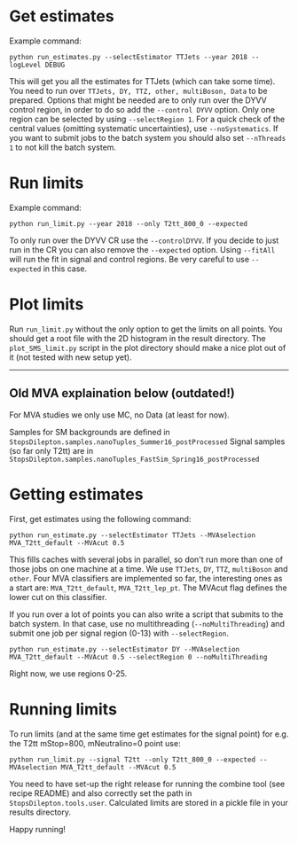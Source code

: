 # Get estimates

Example command:
```
python run_estimates.py --selectEstimator TTJets --year 2018 --logLevel DEBUG
```
This will get you all the estimates for TTJets (which can take some time).
You need to run over `TTJets, DY, TTZ, other, multiBoson, Data` to be prepared.
Options that might be needed are to only run over the DYVV control region, in order to do so add the `--control DYVV` option.
Only one region can be selected by using `--selectRegion 1`.
For a quick check of the central values (omitting systematic uncertainties), use `--noSystematics`.
If you want to submit jobs to the batch system you should also set `--nThreads 1` to not kill the batch system.

# Run limits
Example command:
```
python run_limit.py --year 2018 --only T2tt_800_0 --expected
```
To only run over the DYVV CR use the `--controlDYVV`.
If you decide to just run in the CR you can also remove the `--expected` option.
Using `--fitAll` will run the fit in signal and control regions.
Be very careful to use `--expected` in this case.

# Plot limits
Run `run_limit.py` without the only option to get the limits on all points.
You should get a root file with the 2D histogram in the result directory.
The `plot_SMS_limit.py` script in the plot directory should make a nice plot out of it (not tested with new setup yet).

----------------------
Old MVA explaination below (outdated!)
----------------------

For MVA studies we only use MC, no Data (at least for now).

Samples for SM backgrounds are defined in
`StopsDilepton.samples.nanoTuples_Summer16_postProcessed`
Signal samples (so far only T2tt) are in
`StopsDilepton.samples.nanoTuples_FastSim_Spring16_postProcessed`

# Getting estimates
First, get estimates using the following command:
```
python run_estimate.py --selectEstimator TTJets --MVAselection MVA_T2tt_default --MVAcut 0.5
```
This fills caches with several jobs in parallel, so don't run more than one of those jobs on one machine at a time. We use `TTJets`, `DY`, `TTZ`, `multiBoson` and `other`. Four MVA classifiers are implemented so far, the interesting ones as a start are: `MVA_T2tt_default`, `MVA_T2tt_lep_pt`.
The MVAcut flag defines the lower cut on this classifier.

If you run over a lot of points you can also write a script that submits to the batch system.
In that case, use no multithreading (`--noMultiThreading`) and submit one job per signal region (0-13) with `--selectRegion`.
```
python run_estimate.py --selectEstimator DY --MVAselection MVA_T2tt_default --MVAcut 0.5 --selectRegion 0 --noMultiThreading
```
Right now, we use regions 0-25.

# Running limits
To run limits (and at the same time get estimates for the signal point) for e.g. the T2tt mStop=800, mNeutralino=0 point use:
```
python run_limit.py --signal T2tt --only T2tt_800_0 --expected --MVAselection MVA_T2tt_default --MVAcut 0.5
```
You need to have set-up the right release for running the combine tool (see recipe README) and also correctly set the path in
`StopsDilepton.tools.user`.
Calculated limits are stored in a pickle file in your results directory.

Happy running!
